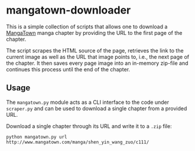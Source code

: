 # mangatown-downloader

This is a simple collection of scripts that allows one to download a [MangaTown](http://mangatown.com/) manga chapter by providing the URL to the first page of the chapter.

The script scrapes the HTML source of the page, retrieves the link to the current image as well as the URL that image points to, i.e., the next page of the chapter. It then saves every page image into an in-memory zip-file and continues this process until the end of the chapter.

## Usage

The `mangatown.py` module acts as a CLI interface to the code under `scraper.py` and can be used to download a single chapter from a provided URL.

Download a single chapter through its URL and write it to a `.zip` file:

    python mangatown.py url http://www.mangatown.com/manga/shen_yin_wang_zuo/c111/
